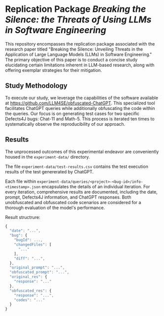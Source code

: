 # Replication Package *Breaking the Silence: the Threats of Using LLMs in Software Engineering*

This repository encompasses the replication package associated with the research paper titled "Breaking the Silence: Unveiling Threats in the Application of Large Language Models (LLMs) in Software Engineering." The primary objective of this paper is to conduct a concise study elucidating certain limitations inherent in LLM-based research, along with offering exemplar strategies for their mitigation.

## Study Methodology

To execute our study, we leverage the capabilities of the software available at https://github.com/LLM4SE/obfuscated-ChatGPT. This specialized tool facilitates ChatGPT queries while additionally obfuscating the code within the queries. Our focus is on generating test cases for two specific Defects4J bugs: Chat-11 and Math-5. This process is iterated ten times to systematically observe the reproducibility of our approach.

## Results

The unprocessed outcomes of this experimental endeavor are conveniently housed in the `experiment-data/` directory.

The file `experiment-data/test-results.csv` contains the test execution results of the test genererated by ChatGPT.

Each file within `experiment-data/queries/<project>-<bug-id>/info-<timestamp>.json` encapsulates the details of an individual iteration. For every iteration, comprehensive results are documented, including the date, prompt, Defects4J information, and ChatGPT responses. Both unobfuscated and obfuscated code scenarios are considered for a thorough evaluation of the model's performance.

Result structrure: 
```js
{
  "date": "...",
  "bug": {
    "bugId": ...,
    "changedFiles": [
      "..."
    ],
    "diff": "...",
  },
  "original_prompt": "...",
  "obfuscated_prompt": "...",
  "original_res": {
    "response": "..."
  },
  "obfuscated_res": {
    "response": "...",
    "codes": "..."
  }
}
```